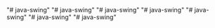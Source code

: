 "# java-swing" 
"# java-swing" 
"# java-swing" 
"# java-swing" 
"# java-swing" 
"# java-swing" 
"# java-swing" 
